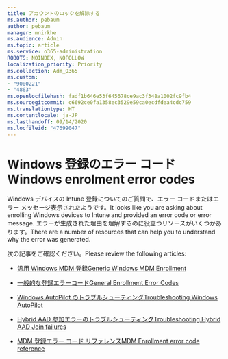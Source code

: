 ```yaml
---
title: アカウントのロックを解除する
ms.author: pebaum
author: pebaum
manager: mnirkhe
ms.audience: Admin
ms.topic: article
ms.service: o365-administration
ROBOTS: NOINDEX, NOFOLLOW
localization_priority: Priority
ms.collection: Adm_O365
ms.custom:
- "9000221"
- "4863"
ms.openlocfilehash: fadf1b646e53f645678ce9ac3f348a1002fc9fb4
ms.sourcegitcommit: c6692ce0fa1358ec3529e59ca0ecdfdea4cdc759
ms.translationtype: HT
ms.contentlocale: ja-JP
ms.lasthandoff: 09/14/2020
ms.locfileid: "47699047"
---
```

# <a name="windows-enrolment-error-codes"></a><span data-ttu-id="95afa-102">Windows 登録のエラー コード</span><span class="sxs-lookup"><span data-stu-id="95afa-102">Windows enrolment error codes</span></span>

<span data-ttu-id="95afa-103">Windows デバイスの Intune 登録についてのご質問で、エラー コードまたはエラー メッセージ表示されたようです。</span><span class="sxs-lookup"><span data-stu-id="95afa-103">It looks like you are asking about enrolling Windows devices to Intune and provided an error code or error message.</span></span> <span data-ttu-id="95afa-104">エラーが生成された理由を理解するのに役立つリソースがいくつかあります。</span><span class="sxs-lookup"><span data-stu-id="95afa-104">There are a number of resources that can help you to understand why the error was generated.</span></span>
 
<span data-ttu-id="95afa-105">次の記事をご確認ください。</span><span class="sxs-lookup"><span data-stu-id="95afa-105">Please review the following articles:</span></span>

- [<span data-ttu-id="95afa-106">汎用 Windows MDM 登録</span><span class="sxs-lookup"><span data-stu-id="95afa-106">Generic Windows MDM Enrollment</span></span>](https://docs.microsoft.com/mem/intune/enrollment/troubleshoot-windows-enrollment-errors)

- [<span data-ttu-id="95afa-107">一般的な登録エラーコード</span><span class="sxs-lookup"><span data-stu-id="95afa-107">General Enrollment Error Codes</span></span>](https://docs.microsoft.com/mem/intune/enrollment/troubleshoot-device-enrollment-in-intune#general-enrollment-error-codes)

- [<span data-ttu-id="95afa-108">Windows AutoPilot のトラブルシューティング</span><span class="sxs-lookup"><span data-stu-id="95afa-108">Troubleshooting Windows AutoPilot</span></span>](https://docs.microsoft.com/windows/deployment/windows-autopilot/troubleshooting)

- [<span data-ttu-id="95afa-109">Hybrid AAD 参加エラーのトラブルシューティング</span><span class="sxs-lookup"><span data-stu-id="95afa-109">Troubleshooting Hybrid AAD Join failures</span></span>](https://docs.microsoft.com/azure/active-directory/devices/troubleshoot-hybrid-join-windows-current)

- [<span data-ttu-id="95afa-110">MDM 登録エラー コード リファレンス</span><span class="sxs-lookup"><span data-stu-id="95afa-110">MDM Enrollment error code reference</span></span>](https://docs.microsoft.com/windows/win32/mdmreg/mdm-registration-constants)
